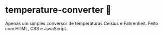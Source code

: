 # temperature-converter 🥶
Apenas um simples conversor de temperaturas Celsius e Fahrenheit. Feito com HTML, CSS e JavaScript. 
